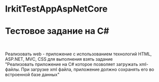 # IrkitTestAppAspNetCore

<h1>Тестовое задание на C# </h1> <br>

Реализовать web - приложение с использованием технологий HTML, ASP.NET, MVC, CSS для выполнения взять задание <br>
"Реализовать приложение на C# которое позволяет загружать xml-файлы. При загрузке xml файла, приложение должно сохранять его во встроенной базе данных"

